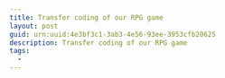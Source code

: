 ```yaml
---
title: Transfer coding of our RPG game
layout: post
guid: urn:uuid:4e3bf3c1-3ab3-4e56-93ee-3953cfb20625
description: Transfer coding of our RPG game
tags:
  - 
---
```



